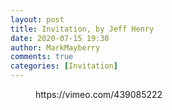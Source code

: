```yaml
---
layout: post
title: Invitation, by Jeff Henry
date: 2020-07-15 19:30
author: MarkMayberry
comments: true
categories: [Invitation]
---
```

<!-- wp:core-embed/vimeo {"url":"https://vimeo.com/439085222","type":"video","providerNameSlug":"vimeo","className":"wp-embed-aspect-4-3 wp-has-aspect-ratio"} -->
<figure class="wp-block-embed-vimeo wp-block-embed is-type-video is-provider-vimeo wp-embed-aspect-4-3 wp-has-aspect-ratio"><div class="wp-block-embed__wrapper">
https://vimeo.com/439085222
</div></figure>
<!-- /wp:core-embed/vimeo -->
